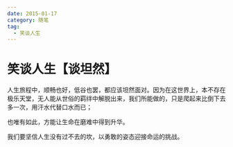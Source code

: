 ```yaml
---
date: 2015-01-17
category: 随笔
tag:
  - 笑谈人生
---
```


# 笑谈人生【谈坦然】

人生旅程中，顺畅也好，低谷也罢，都应该坦然面对。因为在这世界上，本不存在极乐天堂，无人能从世俗的羁绊中解脱出来，我们所能做的，只是爬起来比倒下去多一次，用汗水代替口水而已；

也唯有如此，方能让生命在磨难中得到升华。

我们要坚信人生没有过不去的坎，以勇敢的姿态迎接命运的挑战。
